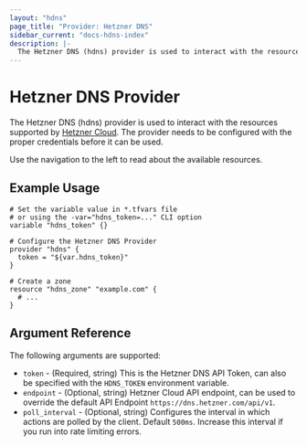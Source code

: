 ```yaml
---
layout: "hdns"
page_title: "Provider: Hetzner DNS"
sidebar_current: "docs-hdns-index"
description: |-
  The Hetzner DNS (hdns) provider is used to interact with the resources supported by Hetzner DNS.
---
```


# Hetzner DNS Provider

The Hetzner DNS (hdns) provider is used to interact with the resources supported by [Hetzner Cloud](https://www.hetzner.com/cloud). The provider needs to be configured with the proper credentials before it can be used.

Use the navigation to the left to read about the available resources.

## Example Usage

```hcl
# Set the variable value in *.tfvars file
# or using the -var="hdns_token=..." CLI option
variable "hdns_token" {}

# Configure the Hetzner DNS Provider
provider "hdns" {
  token = "${var.hdns_token}"
}

# Create a zone
resource "hdns_zone" "example.com" {
  # ...
}
```

## Argument Reference

The following arguments are supported:

- `token` - (Required, string) This is the Hetzner DNS API Token, can also be specified with the `HDNS_TOKEN` environment variable.
- `endpoint` - (Optional, string) Hetzner Cloud API endpoint, can be used to override the default API Endpoint `https://dns.hetzner.com/api/v1`.
- `poll_interval` -  (Optional, string) Configures the interval in which actions are polled by the client. Default `500ms`. Increase this interval if you run into rate limiting errors.
